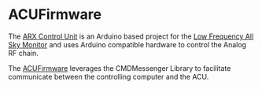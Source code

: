 ACUFirmware
===========

The [ARX Control Unit][ARX] is an Arduino based project for the 
[Low Frequency All Sky Monitor][LoFASM] and uses Arduino compatible hardware to
control the Analog RF chain. 

The [ACUFirmware][] leverages the CMDMessenger Library to facilitate communicate
between the controlling computer and the ACU. 




[ARX]: http://arcc.phys.utb.edu/cara/lofasm/arx.html
[LoFASM]: http://arcc.phys.utb.edu/cara/lofasm/
[ACUFirmware]: http://github.com/arcc/ACUFirmware/
